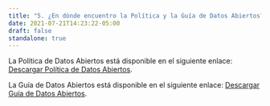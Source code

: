 ```yaml
---
title: "5. ¿En dónde encuentro la Política y la Guía de Datos Abiertos?"
date: 2021-07-21T14:23:22-05:00
draft: false
standalone: true
---
```


La Política de Datos Abiertos está disponible en el siguiente enlace: [Descargar Política de Datos Abiertos](https://bit.ly/PoliticaDatosAbiertosEC).

La Guía de Datos Abiertos está disponible en el siguiente enlace: [Descargar Guía de Datos Abiertos](https://bit.ly/3wD7RqG).
